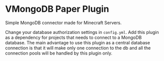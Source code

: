 # VMongoDB Paper Plugin

Simple MongoDB connector made for Minecraft Servers.

Change your database authorization settings in `config.yml`. Add this plugin as a dependency for projects that needs to connect to a MongoDB database. The main advantage to use this plugin as a central database connection is that it will make only one connection to the db and all the connection pools will be handled by this plugin only.
